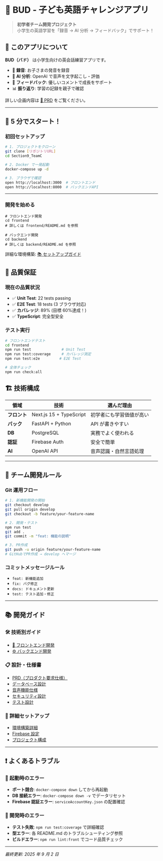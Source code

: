 # 🌱 BUD - 子ども英語チャレンジアプリ

> **初学者チーム開発プロジェクト**  
> 小学生の英語学習を「録音 → AI 分析 → フィードバック」でサポート！

## 🎯 このアプリについて

**BUD（バド）** は小学生向けの英会話練習アプリです。

- 🎤 **録音**: お子さまの発音を録音
- 🤖 **AI 分析**: OpenAI で音声を文字起こし・評価
- 💬 **フィードバック**: 優しいコメントで成長をサポート
- 📊 **振り返り**: 学習の記録を親子で確認

詳しい企画内容は [📄 PRD](./docs/prd.md) をご覧ください。

---

## 🚀 5 分でスタート！

### 初回セットアップ

```bash
# 1. プロジェクトをクローン
git clone [リポジトリURL]
cd Section9_TeamC

# 2. Docker で一発起動
docker-compose up -d

# 3. ブラウザで確認
open http://localhost:3000  # フロントエンド
open http://localhost:8000  # バックエンドAPI
```

---

### 開発を始める

```
# フロントエンド開発
cd frontend
# 詳しくは frontend/README.md を参照

# バックエンド開発
cd backend
# 詳しくは backend/README.md を参照
```

詳細な環境構築: [📚 セットアップガイド](./docs/setup-detailed.md)

## 🧪 品質保証

### 現在の品質状況

- ✅ **Unit Test**: 22 tests passing
- ✅ **E2E Test**: 18 tests (3 ブラウザ対応)
- ✅ **カバレッジ**: 89% (目標 60%達成！)
- ✅ **TypeScript**: 完全型安全

### テスト実行

```bash
# フロントエンドテスト
cd frontend
npm run test              # Unit Test
npm run test:coverage     # カバレッジ測定
npm run test:e2e         # E2E Test

# 全体チェック
npm run check:all
```

## 🏗 技術構成

| 領域         | 技術                    | 選んだ理由               |
| ------------ | ----------------------- | ------------------------ |
| **フロント** | Next.js 15 + TypeScript | 初学者にも学習価値が高い |
| **バック**   | FastAPI + Python        | API が書きやすい         |
| **DB**       | PostgreSQL              | 実務でよく使われる       |
| **認証**     | Firebase Auth           | 安全で簡単               |
| **AI**       | OpenAI API              | 音声認識・自然言語処理   |

---

## 🤝 チーム開発ルール

### Git 運用フロー

```bash
# 1. 新機能開発の開始
git checkout develop
git pull origin develop
git checkout -b feature/your-feature-name

# 2. 開発・テスト
npm run test
git add .
git commit -m "feat: 機能の説明"

# 3. PR作成
git push -u origin feature/your-feature-name
# GitHubでPR作成 → develop へマージ
```

### コミットメッセージルール

- `feat: 新機能追加`
- `fix: バグ修正`
- `docs: ドキュメント更新`
- `test: テスト追加・修正`

---

## 📚 開発ガイド

### 🛠 技術別ガイド

- [🎨 フロントエンド開発](./frontend/README.md)
- [⚙️ バックエンド開発](./backend/README.md)

### 📋 設計・仕様書

- [PRD（プロダクト要求仕様）](./docs/prd.md)
- [データベース設計](./docs/database-design.md)
- [音声機能仕様](./docs/voice-feature.md)
- [セキュリティ設計](./docs/security.md)
- [テスト設計](./docs/test-design.md)

### 🔧 詳細セットアップ

- [環境構築詳細](./docs/setup-detailed.md)
- [Firebase 設定](./docs/firebase-setup.md)
- [プロジェクト構成](./docs/project-structure.md)

---

## ❗ よくあるトラブル

### 🐛 起動時のエラー

- **ポート競合**: `docker-compose down` してから再起動
- **DB 接続エラー**: `docker-compose down -v` でデータリセット
- **Firebase 認証エラー**: `serviceAccountKey.json` の配置確認

### 🔧 開発時のエラー

- **テスト失敗**: `npm run test:coverage` で詳細確認
- **型エラー**: 各 README.md のトラブルシューティング参照
- **ビルドエラー**: `npm run lint:front` でコード品質チェック

---

_最終更新: 2025 年 9 月 2 日_
